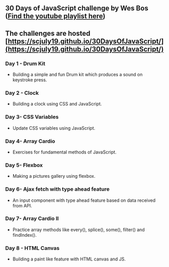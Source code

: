## 30 Days of JavaScript challenge by Wes Bos ([Find the youtube playlist here](https://www.youtube.com/watch?v=VuN8qwZoego&list=PLu8EoSxDXHP6CGK4YVJhL_VWetA865GOH&index=1&ab_channel=WesBos))
## The challenges are hosted [https://scjuly19.github.io/30DaysOfJavaScript/](https://scjuly19.github.io/30DaysOfJavaScript/)

### Day 1 - Drum Kit
- Building a simple and fun Drum kit which produces a sound on keystroke press.
### Day 2 - Clock
- Building a clock using CSS and JavaScript.
### Day 3- CSS Variables
- Update CSS variables using JavaScript.
### Day 4- Array Cardio
- Exercises for fundamental methods of JavaScript.
### Day 5- Flexbox
- Making a pictures gallery using flexbox.
### Day 6- Ajax fetch with type ahead feature
- An input component with type ahead feature based on data received from API.
### Day 7- Array Cardio II
- Practice array methods like every(), splice(), some(), filter() and findIndex().
### Day 8 - HTML Canvas
- Building a paint like feature with HTML canvas and JS.

